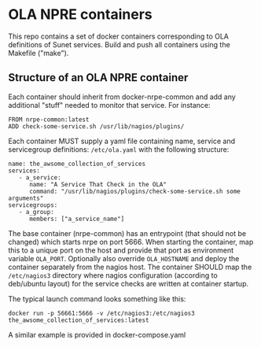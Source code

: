 OLA NPRE containers
====

This repo contains a set of docker containers corresponding to OLA definitions of Sunet services. Build and push all containers using the Makefile ("make").

Structure of an OLA NPRE container
---

Each container should inherit from docker-nrpe-common and add any additional "stuff" needed to monitor that service. For instance:

```
FROM nrpe-common:latest
ADD check-some-service.sh /usr/lib/nagios/plugins/
```

Each container MUST supply a yaml file containing name, service and servicegroup definitions: `/etc/ola.yaml` with the following structure:

```
name: the_awsome_collection_of_services
services:
   - a_service:
      name: "A Service That Check in the OLA"
      command: "/usr/lib/nagios/plugins/check-some-service.sh some arguments"
servicegroups:
   - a_group:
      members: ["a_service_name"]
```

The base container (nrpe-common) has an entrypoint (that should not be changed) which starts nrpe on port 5666. When starting the container, map this to a unique port on the host and provide that port as environment variable `OLA_PORT`. Optionally also override `OLA_HOSTNAME` and deploy the container separately from the nagios host. The container SHOULD map the `/etc/nagios3` directory where nagios configuration (according to deb/ubuntu layout) for the service checks are written at container startup.

The typical launch command looks something like this:

```
docker run -p 56661:5666 -v /etc/nagios3:/etc/nagios3 the_awsome_collection_of_services:latest
```

A similar example is provided in docker-compose.yaml
